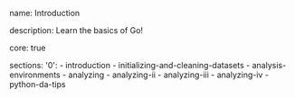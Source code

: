 name: Introduction

description: Learn the basics of Go!

core: true

sections:
  '0':
    - introduction
    - initializing-and-cleaning-datasets
    - analysis-environments
    - analyzing
    - analyzing-ii
    - analyzing-iii
    - analyzing-iv
    - python-da-tips
